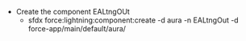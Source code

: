- Create the component EALtngOUt
    - sfdx force:lightning:component:create  -d aura -n EALtngOut -d force-app/main/default/aura/
